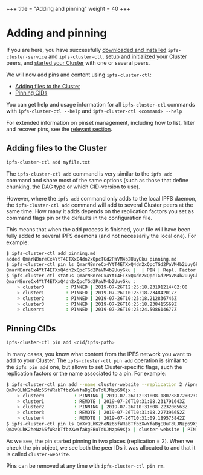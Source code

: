 +++
title = "Adding and pinning"
weight = 40
+++

# Adding and pinning

If you are here, you have successfully [downloaded and installed](/documentation/getting-started/installation) `ipfs-cluster-service` and `ipfs-cluster-ctl`, [setup and initialized](/documentation/getting-started/setup) your Cluster peers, and [started your Cluster](/documentation/getting-started/start) with one or several peers.

We will now add pins and content using `ipfs-cluster-ctl`:

* [Adding files to the Cluster](#adding-files-to-the-cluster)
* [Pinning CIDs](#pinning-cids)

<div class="tipbox tip">You can get help and usage information for all <code>ipfs-cluster-ctl</code> commands with <code>ipfs-cluster-ctl --help</code> and <code>ipfs-cluster-ctl &lt;command&gt; --help</code></div>

For extended information on pinset management, including how to list, filter and recover pins, see the [relevant section](/documentation/usage/pinset).

## Adding files to the Cluster

```sh
ipfs-cluster-ctl add myfile.txt
```

The `ipfs-cluster-ctl add` command is very similar to the `ipfs add` command and share most of the same options (such as those that define chunking, the DAG type or which CID-version to use).

However, where the `ipfs add` command only adds to the local IPFS daemon, the `ipfs-cluster-ctl add` command will add to several Cluster peers at the same time. How many it adds depends on the replication factors you set as command flags pin or the defaults in the configuration file.

This means that when the add process is finished, your file will have been fully added to several IPFS daemons (and not necessarily the local one). For example:

```sh
$ ipfs-cluster-ctl add pinning.md
added QmarNBnreCx4YtT4ETXxQ4dn2xQpcTGd2PaVM4b2UuyGku pinning.md
$ ipfs-cluster-ctl pin ls QmarNBnreCx4YtT4ETXxQ4dn2xQpcTGd2PaVM4b2UuyGku # check pin data
QmarNBnreCx4YtT4ETXxQ4dn2xQpcTGd2PaVM4b2UuyGku |  | PIN | Repl. Factor: -1 | Allocations: [everywhere] | Recursive
$ ipfs-cluster-ctl status QmarNBnreCx4YtT4ETXxQ4dn2xQpcTGd2PaVM4b2UuyGku # request status from every peer
QmarNBnreCx4YtT4ETXxQ4dn2xQpcTGd2PaVM4b2UuyGku :
    > cluster0        : PINNED | 2019-07-26T12:25:18.23191214+02:00
    > cluster1        : PINNED | 2019-07-26T10:25:18.234842017Z
    > cluster2        : PINNED | 2019-07-26T10:25:18.212836746Z
    > cluster3        : PINNED | 2019-07-26T10:25:18.238415569Z
    > cluserr4        : PINNED | 2019-07-26T10:25:24.508614677Z
```

## Pinning CIDs

```sh
ipfs-cluster-ctl pin add <cid/ipfs-path>
```

In many cases, you know what content from the IPFS network you want to add to your Cluster. The `ipfs-cluster-ctl pin add` operation is similar to the `ipfs pin add` one, but allows to set Cluster-specific flags, such the replication factors or the name associated to a pin. For example:

```sh
$ ipfs-cluster-ctl pin add --name cluster-website --replication 2 /ipns/cluster.ipfs.io
QmXvQLhK2heNz65fWRabTfbzXwYfaBgEBuTdUJNzp69Xjx :
    > cluster0           : PINNING | 2019-07-26T12:31:08.180738872+02:00
    > cluster1           : REMOTE | 2019-07-26T10:31:08.231791643Z
    > cluster2           : PINNING | 2019-07-26T10:31:08.223206563Z
    > cluster3           : REMOTE | 2019-07-26T10:31:08.227396652Z
    > cluster4           : REMOTE | 2019-07-26T10:31:09.189573842Z
$ ipfs-cluster-ctl pin ls QmXvQLhK2heNz65fWRabTfbzXwYfaBgEBuTdUJNzp69Xjx
QmXvQLhK2heNz65fWRabTfbzXwYfaBgEBuTdUJNzp69Xjx | cluster-website | PIN | Repl. Factor: 2--2 | Allocations: [12D3KooWGbmjg3MDUYFosLNPbE1jKkv5fzKHD7wyGDa1P95iKMjF QmYY1ggjoew5eFrvkenTR3F4uWqtkBkmgfJk8g9Qqcwy51] | Recursive

```

As we see, the pin started pinning in two places (replication = 2). When we check the pin object, we see both the peer IDs it was allocated to and that it is called `cluster-website`.

Pins can be removed at any time with `ipfs-cluster-ctl pin rm`.
